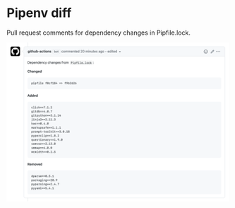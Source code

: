 # Pipenv diff

Pull request comments for dependency changes in Pipfile.lock.

![Screenshot](img/screenshot.png)